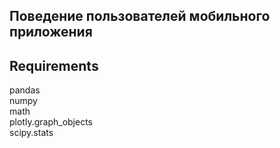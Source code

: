 ## Поведение пользователей мобильного приложения

## Requirements

pandas  
numpy  
math  
plotly.graph_objects  
scipy.stats  
